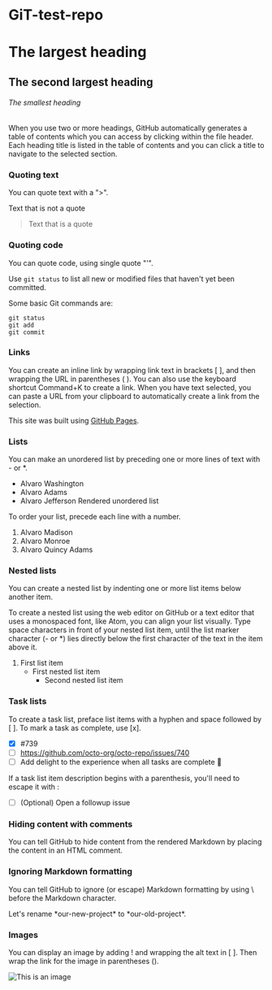 # GiT-test-repo


# The largest heading
## The second largest heading
###### The smallest heading

When you use two or more headings, GitHub automatically generates a table of contents which you can access by clicking  within the file header. Each heading title is listed in the table of contents and you can click a title to navigate to the selected section.


### Quoting text

You can quote text with a ">".

Text that is not a quote
> Text that is a quote


### Quoting code

You can quote code, using single quote "'".

Use `git status` to list all new or modified files that haven't yet been committed.

Some basic Git commands are:
```
git status
git add
git commit
```

### Links

You can create an inline link by wrapping link text in brackets [ ], and then wrapping the URL in parentheses ( ). You can also use the keyboard shortcut Command+K to create a link. When you have text selected, you can paste a URL from your clipboard to automatically create a link from the selection.

This site was built using [GitHub Pages](https://pages.github.com/).


### Lists

You can make an unordered list by preceding one or more lines of text with - or *.

- Alvaro Washington
- Alvaro Adams
- Alvaro Jefferson
Rendered unordered list

To order your list, precede each line with a number.

1. Alvaro Madison
2. Alvaro Monroe
3. Alvaro Quincy Adams


### Nested lists

You can create a nested list by indenting one or more list items below another item.

To create a nested list using the web editor on GitHub or a text editor that uses a monospaced font, like Atom, you can align your list visually. Type space characters in front of your nested list item, until the list marker character (- or *) lies directly below the first character of the text in the item above it.

1. First list item
   - First nested list item
     - Second nested list item


### Task lists

To create a task list, preface list items with a hyphen and space followed by [ ]. To mark a task as complete, use [x].

- [x] #739
- [ ] https://github.com/octo-org/octo-repo/issues/740
- [ ] Add delight to the experience when all tasks are complete :tada:

If a task list item description begins with a parenthesis, you'll need to escape it with \:

- [ ] \(Optional) Open a followup issue


### Hiding content with comments

You can tell GitHub to hide content from the rendered Markdown by placing the content in an HTML comment.

<!-- This content will not appear in the rendered Markdown -->


### Ignoring Markdown formatting

You can tell GitHub to ignore (or escape) Markdown formatting by using \ before the Markdown character.

Let's rename \*our-new-project\* to \*our-old-project\*.


### Images

You can display an image by adding ! and wrapping the alt text in [ ]. Then wrap the link for the image in parentheses ().

![This is an image](https://pbs.twimg.com/media/BlrBFlCCMAEMtQm?format=jpg&name=small)





